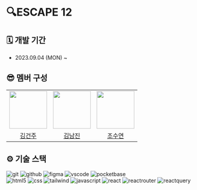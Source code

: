 # 🔍ESCAPE 12
## 🗓️ 개발 기간
- 2023.09.04 (MON) ~

## 😎‍ 멤버 구성

<table>
   <tr>
      <td align="center"><img src="https://avatars.githubusercontent.com/u/126174401?v=4" width="100"> </td>
      <td align="center"><img src="https://avatars.githubusercontent.com/u/134567421?v=4" width="100"> </td>
      <td align="center"><img src="https://avatars.githubusercontent.com/u/86372549?v=4" width="100"> </td>
   </tr>   
   <tr>
      <td align="center"><a href="https://github.com/KIMGEUNDU">김건주</a> </td>
      <td align="center"><a href="https://github.com/skawls">김남진</a> </td>
      <td align="center"><a href="https://github.com/JOSuYeoM">조수연</a> </td>
   </tr>
</table>

## ⚙️ 기술 스택
<div>
  <img alt="git" src="https://img.shields.io/badge/git-F05032?style=for-the-badge&logo=git&logoColor=white">
  <img alt="github" src="https://img.shields.io/badge/github-181717?style=for-the-badge&logo=github&logoColor=white">
   <img alt="figma" src="https://img.shields.io/badge/Figma-F24E1E?style=for-the-badge&logo=figma&logoColor=white">
   <img alt="vscode" src="https://img.shields.io/badge/Visual_Studio-5C2D91?style=for-the-badge&logo=visual%20studio&logoColor=white">
    <img alt="pocketbase" src="https://img.shields.io/badge/pocketbase-B8DBE4?style=for-the-badge&logo=pocketbase&logoColor=white">
   </br>
   <img alt="html5" src="https://img.shields.io/badge/html5-E34F26?style=for-the-badge&logo=html5&logoColor=white">  
   <img alt="css" src="https://img.shields.io/badge/css-1572B6?style=for-the-badge&logo=css3&logoColor=white"> 
   <img alt="tailwind" src ="https://img.shields.io/badge/Tailwind-06B6D4.svg?&style=for-the-badge&logo=TailwindCSS&logoColor=white"/>
   <img alt="javascript" src="https://img.shields.io/badge/javascript-F7DF1E?style=for-the-badge&logo=javascript&logoColor=black"> 
   <img alt="react" src="https://img.shields.io/badge/react-61DAFB?style=for-the-badge&logo=react&logoColor=black"> 
   <img alt="reactrouter" src="https://img.shields.io/badge/React_Router-CA4245?style=for-the-badge&logo=react-router&logoColor=white"> 
   <img alt="reactquery" src="https://img.shields.io/badge/React_Query-FF4154?style=for-the-badge&logo=react-query&logoColor=white"> 
</div>